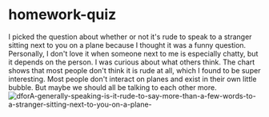 # homework-quiz
I picked the question about whether or not it's rude to speak to a stranger sitting next to you on a plane because I thought it was a funny question.
Personally, I don't love it when someone next to me is especially chatty, but it depends on the person. I was curious about what others think. 
The chart shows that most people don't think it is rude at all, which I found to be super interesting. Most people don't interact on planes and exist in their own little bubble. But maybe we should all be talking to each other more.
![dforA-generally-speaking-is-it-rude-to-say-more-than-a-few-words-to-a-stranger-sitting-next-to-you-on-a-plane-](https://github.com/user-attachments/assets/3e7c785e-25f5-48e0-a3c9-3a2179477bf0)

